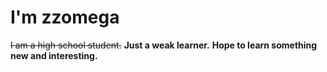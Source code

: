 # I'm zzomega
~~I am a high school student.~~
__Just a weak learner.__
**Hope to learn something new and interesting.**
